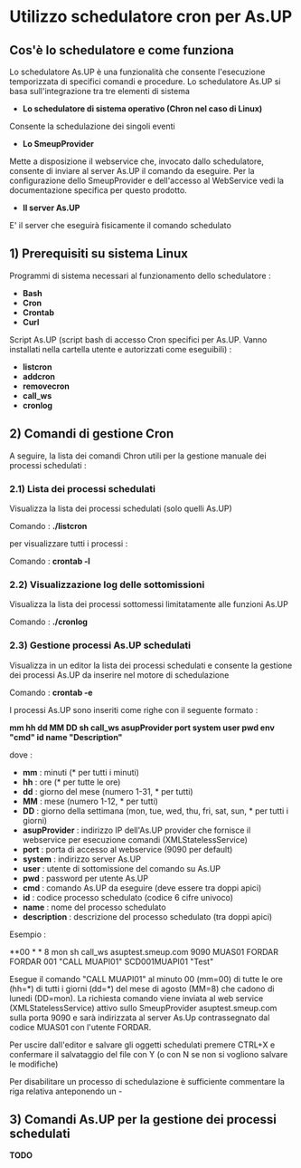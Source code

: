 # Utilizzo schedulatore cron per As.UP

## Cos'è lo schedulatore e come funziona

Lo schedulatore As.UP è una funzionalità che consente l'esecuzione temporizzata di specifici comandi e procedure. Lo
schedulatore As.UP si basa sull'integrazione tra tre elementi di sistema

- **Lo schedulatore di sistema operativo (Chron nel caso di Linux)**

Consente la schedulazione dei singoli eventi

- **Lo SmeupProvider**

Mette a disposizione il webservice che, invocato dallo schedulatore, consente di inviare al server As.UP il
comando da eseguire. Per la configurazione dello SmeupProvider e dell'accesso al WebService vedi la
documentazione specifica per questo prodotto.

- **Il server As.UP**

E' il server che eseguirà fisicamente il comando schedulato

## 1) Prerequisiti su sistema Linux

Programmi di sistema necessari al funzionamento dello schedulatore : 

- **Bash**
- **Cron**
- **Crontab**
- **Curl**

Script As.UP (script bash di accesso Cron specifici per As.UP. Vanno installati nella cartella utente e autorizzati come eseguibili) : 

- **listcron**
- **addcron**
- **removecron**
- **call_ws**
- **cronlog**

## 2) Comandi di gestione Cron

A seguire, la lista dei comandi Chron utili per la gestione manuale dei processi schedulati : 

### 2.1) Lista dei processi schedulati

Visualizza la lista dei processi schedulati (solo quelli As.UP)

Comando :  **./listcron**

per visualizzare tutti i processi : 

 Comando :  **crontab -l**

### 2.2) Visualizzazione log delle sottomissioni

Visualizza la lista dei processi sottomessi limitatamente alle funzioni As.UP

 Comando :  **./cronlog**


### 2.3) Gestione processi As.UP schedulati

Visualizza in un editor la lista dei processi schedulati e consente la gestione dei processi As.UP da inserire nel motore di schedulazione

 Comando :  **crontab -e**

I processi As.UP sono inseriti come righe con il seguente formato : 

**mm hh dd MM DD sh call_ws asupProvider port system user pwd env "cmd" id name "Description"**

dove : 

- **mm** :  minuti (\* per tutti i minuti)
- **hh** :  ore (\* per tutte le ore)
- **dd** :  giorno del mese (numero 1-31, \* per tutti)
- **MM** :  mese (numero 1-12, \* per tutti)
- **DD** :  giorno della settimana (mon, tue, wed, thu, fri, sat, sun, \* per tutti i giorni)
- **asupProvider** :  indirizzo IP dell'As.UP provider che fornisce il webservice per esecuzione comandi (XMLStatelessService)
- **port** :  porta di accesso al webservice (9090 per default)
- **system** :  indirizzo server As.UP
- **user** :  utente di sottomissione del comando su As.UP
- **pwd** :  password per utente As.UP
- **cmd** :  comando As.UP da eseguire (deve essere tra doppi apici)
- **id** :  codice processo schedulato (codice 6 cifre univoco)
- **name** :  nome del processo schedulato
- **description** :  descrizione del processo schedulato (tra doppi apici)

Esempio : 

**00 \* \* 8 mon sh call_ws asuptest.smeup.com 9090 MUAS01 FORDAR FORDAR 001 "CALL MUAPI01" SCD001MUAPI01 "Test"

Esegue il comando "CALL MUAPI01" al minuto 00 (mm=00) di tutte le ore (hh=\*) di tutti i giorni (dd=\*) del mese di agosto (MM=8) che cadono di lunedi (DD=mon).
La richiesta comando viene inviata al web service (XMLStatelessService) attivo sullo SmeupProvider asuptest.smeup.com sulla porta 9090 e sarà indirizzata al
server As.Up contrassegnato dal codice MUAS01 con l'utente FORDAR.

Per uscire dall'editor e salvare gli oggetti schedulati premere CTRL+X e confermare il salvataggio del file con Y (o con N se non si vogliono salvare le modifiche)

Per disabilitare un processo di schedulazione è sufficiente commentare la riga relativa anteponendo un -

## 3) Comandi As.UP per la gestione dei processi schedulati

**TODO**


